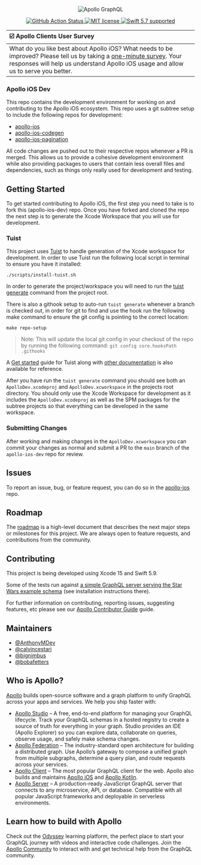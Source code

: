 <p align="center">
  <img src="https://user-images.githubusercontent.com/146856/124335690-fc7ecd80-db4f-11eb-93fa-dcf4469bb07b.png" alt="Apollo GraphQL"/>
</p>

<p align="center">
  <a href="https://github.com/apollographql/apollo-ios-dev/actions/workflows/ci-tests.yml">
    <img src="https://github.com/apollographql/apollo-ios-dev/actions/workflows/ci-tests.yml/badge.svg?branch=main" alt="GitHub Action Status">
  </a>
  <a href="https://raw.githubusercontent.com/apollographql/apollo-ios/main/LICENSE">
    <img src="https://img.shields.io/badge/license-MIT-lightgrey.svg?maxAge=2592000" alt="MIT license">
  </a>
  <a href="https://github.com/apple/swift">
    <img src="https://img.shields.io/badge/Swift-5.7-orange.svg" alt="Swift 5.7 supported">
  </a>
</p>

| ☑️  Apollo Clients User Survey |
| :----- |
| What do you like best about Apollo iOS? What needs to be improved? Please tell us by taking a [one-minute survey](https://docs.google.com/forms/d/e/1FAIpQLSczNDXfJne3ZUOXjk9Ursm9JYvhTh1_nFTDfdq3XBAFWCzplQ/viewform?usp=pp_url&entry.1170701325=Apollo+iOS&entry.204965213=Readme). Your responses will help us understand Apollo iOS usage and allow us to serve you better. |

### Apollo iOS Dev

This repo contains the development environment for working on and contributing to the Apollo iOS ecosystem. This repo uses a git subtree setup to include the following repos for development:

- [apollo-ios](https://github.com/apollographql/apollo-ios)
- [apollo-ios-codegen](https://github.com/apollographql/apollo-ios-codegen)
- [apollo-ios-pagination](https://github.com/apollographql/apollo-ios-pagination)

All code changes are pushed out to their respective repos whenever a PR is merged. This allows us to provide a cohesive development environment while also providing packages to users that contain less overall files and dependencies, such as things only really used for development and testing.

## Getting Started

To get started contributing to Apollo iOS, the first step you need to take is to fork this (apollo-ios-dev) repo. Once you have forked and cloned the repo the next step is to generate the Xcode Workspace that you will use for development.

### Tuist

This project uses [Tuist](https://tuist.io/) to handle generation of the Xcode workspace for development. In order to use Tuist run the following local script in terminal to ensure you have it installed:

```
./scripts/install-tuist.sh
```

In order to generate the project/workspace you will need to run the [tuist generate](https://docs.tuist.io/commands/generate) command from the project root.

There is also a githook setup to auto-run `tuist generate` whenever a branch is checked out, in order for git to find and use the hook run the following make command to ensure the git config is pointing to the correct location:

```
make repo-setup
```

> Note: This will update the local git config in your checkout of the repo by running the following command: `git config core.hooksPath .githooks`

A [Get started](https://docs.tuist.io/tutorial/get-started) guide for Tuist along with [other documentation](https://tuist.github.io/tuist/main/documentation/projectdescription/project) is also available for reference.

After you have run the `tuist generate` command you should see both an `ApolloDev.xcodeproj` and `ApolloDev.xcworkspace` in the projects root directory. You should only use the Xcode Workspace for development as it includes the `ApolloDev.xcodeproj` as well as the SPM packages for the subtree projects so that everything can be developed in the same workspace.

### Submitting Changes

After working and making changes in the `ApolloDev.xcworkspace` you can commit your changes as normal and submit a PR to the `main` branch of the `apollo-ios-dev` repo for review.

## Issues

To report an issue, bug, or feature request, you can do so in the [apollo-ios](https://github.com/apollographql/apollo-ios/issues) repo.

## Roadmap

The [roadmap](https://github.com/apollographql/apollo-ios/blob/main/ROADMAP.md) is a high-level document that describes the next major steps or milestones for this project. We are always open to feature requests, and contributions from the community.

## Contributing

This project is being developed using Xcode 15 and Swift 5.9.

Some of the tests run against [a simple GraphQL server serving the Star Wars example schema](https://github.com/apollographql/starwars-server) (see installation instructions there).

For further information on contributing, reporting issues, suggesting features, etc please see our [Apollo Contributor Guide](https://github.com/apollographql/apollo-ios-dev/blob/main/CONTRIBUTING.md) guide.

## Maintainers

- [@AnthonyMDev](https://github.com/AnthonyMDev)
- [@calvincestari](https://github.com/calvincestari)
- [@bignimbus](https://github.com/bignimbus)
- [@bobafetters](https://github.com/bobafetters)

## Who is Apollo?

[Apollo](https://apollographql.com/) builds open-source software and a graph platform to unify GraphQL across your apps and services. We help you ship faster with:

- [Apollo Studio](https://www.apollographql.com/studio/develop/) – A free, end-to-end platform for managing your GraphQL lifecycle. Track your GraphQL schemas in a hosted registry to create a source of truth for everything in your graph. Studio provides an IDE (Apollo Explorer) so you can explore data, collaborate on queries, observe usage, and safely make schema changes.
- [Apollo Federation](https://www.apollographql.com/apollo-federation) – The industry-standard open architecture for building a distributed graph. Use Apollo’s gateway to compose a unified graph from multiple subgraphs, determine a query plan, and route requests across your services.
- [Apollo Client](https://www.apollographql.com/apollo-client/) – The most popular GraphQL client for the web. Apollo also builds and maintains [Apollo iOS](https://github.com/apollographql/apollo-ios) and [Apollo Kotlin](https://github.com/apollographql/apollo-kotlin).
- [Apollo Server](https://www.apollographql.com/docs/apollo-server/) – A production-ready JavaScript GraphQL server that connects to any microservice, API, or database. Compatible with all popular JavaScript frameworks and deployable in serverless environments.

## Learn how to build with Apollo

Check out the [Odyssey](https://odyssey.apollographql.com/) learning platform, the perfect place to start your GraphQL journey with videos and interactive code challenges. Join the [Apollo Community](https://community.apollographql.com/) to interact with and get technical help from the GraphQL community.
